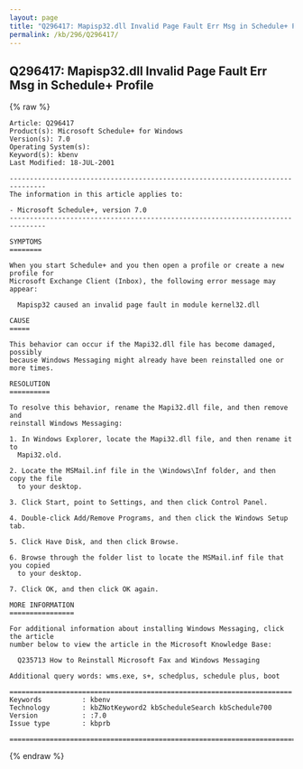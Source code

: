 ```yaml
---
layout: page
title: "Q296417: Mapisp32.dll Invalid Page Fault Err Msg in Schedule+ Profile"
permalink: /kb/296/Q296417/
---
```


## Q296417: Mapisp32.dll Invalid Page Fault Err Msg in Schedule+ Profile

{% raw %}

	Article: Q296417
	Product(s): Microsoft Schedule+ for Windows
	Version(s): 7.0
	Operating System(s): 
	Keyword(s): kbenv
	Last Modified: 18-JUL-2001
	
	-------------------------------------------------------------------------------
	The information in this article applies to:
	
	- Microsoft Schedule+, version 7.0 
	-------------------------------------------------------------------------------
	
	SYMPTOMS
	========
	
	When you start Schedule+ and you then open a profile or create a new profile for
	Microsoft Exchange Client (Inbox), the following error message may appear:
	
	  Mapisp32 caused an invalid page fault in module kernel32.dll
	
	CAUSE
	=====
	
	This behavior can occur if the Mapi32.dll file has become damaged, possibly
	because Windows Messaging might already have been reinstalled one or more times.
	
	RESOLUTION
	==========
	
	To resolve this behavior, rename the Mapi32.dll file, and then remove and
	reinstall Windows Messaging:
	
	1. In Windows Explorer, locate the Mapi32.dll file, and then rename it to
	  Mapi32.old.
	
	2. Locate the MSMail.inf file in the \Windows\Inf folder, and then copy the file
	  to your desktop.
	
	3. Click Start, point to Settings, and then click Control Panel.
	
	4. Double-click Add/Remove Programs, and then click the Windows Setup tab.
	
	5. Click Have Disk, and then click Browse.
	
	6. Browse through the folder list to locate the MSMail.inf file that you copied
	  to your desktop.
	
	7. Click OK, and then click OK again.
	
	MORE INFORMATION
	================
	
	For additional information about installing Windows Messaging, click the article
	number below to view the article in the Microsoft Knowledge Base:
	
	  Q235713 How to Reinstall Microsoft Fax and Windows Messaging
	
	Additional query words: wms.exe, s+, schedplus, schedule plus, boot
	
	======================================================================
	Keywords          : kbenv 
	Technology        : kbZNotKeyword2 kbScheduleSearch kbSchedule700
	Version           : :7.0
	Issue type        : kbprb
	
	=============================================================================
	

{% endraw %}
